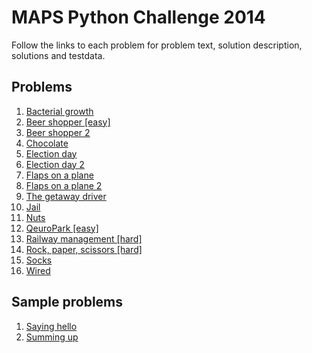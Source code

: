 # MAPS Python Challenge 2014
Follow the links to each problem for problem text, solution description, solutions and testdata.

## Problems
1. [Bacterial growth](bacteria/README.md)
2. [Beer shopper [easy]](beer/README.md)
3. [Beer shopper 2](beer2/README.md)
4. [Chocolate](choco/README.md)
5. [Election day](elect/README.md)
6. [Election day 2](elect2/README.md)
7. [Flaps on a plane](flaps/README.md)
8. [Flaps on a plane 2](flaps2/README.md)
9. [The getaway driver](getaway/README.md)
10. [Jail](jail/README.md)
11. [Nuts](nuts/README.md)
12. [QeuroPark [easy]](qeuro/README.md)
13. [Railway management [hard]](railway/README.md)
14. [Rock, paper, scissors [hard]](rps/README.md)
15. [Socks](socks/README.md)
16. [Wired](wired/README.md)

## Sample problems
1. [Saying hello](examples/hello/README.md)
2. [Summing up](examples/summing/README.md)
